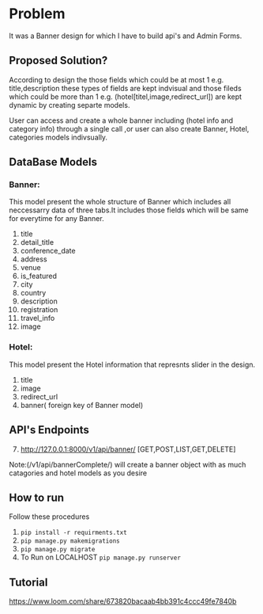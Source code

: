 # Problem
It was a Banner design for which I have to build api's and Admin Forms.

## Proposed Solution?
According to design the those fields  which could be at most 1 e.g. title,description these types of fields are kept 
indvisual and those fileds which could be more than 1 e.g. (hotel[titel,image,redirect_url]) are kept dynamic by creating separte models.

User can access and create a whole banner including (hotel info and category info) through a single call ,or user can also create Banner, Hotel, categories models indivsually.

## DataBase Models

### Banner:
This model present the whole structure of Banner which includes all neccessarry data of three tabs.It includes those fields which will be same for everytime for any Banner.
  1. title
  2. detail_title
  3. conference_date
  4. address
  5. venue
  6. is_featured
  7. city
  8. country
  9. description
  10. registration
  11. travel_info
  12. image



### Hotel:
This model present the Hotel information that represnts slider in the design.
  1. title
  2. image
  3. redirect_url
  3. banner( foreign key of Banner model)

## API's Endpoints
  7. http://127.0.0.1:8000/v1/api/banner/   [GET,POST,LIST,GET,DELETE]

Note:(/v1/api/bannerComplete/) will create a banner object with as much catagories and hotel models as you desire <br/>



## How to run
Follow these procedures

  1. `pip install -r requirments.txt`
  2. `pip manage.py makemigrations`
  3. `pip manage.py migrate`
  4. To Run on LOCALHOST `pip manage.py runserver`

## Tutorial

https://www.loom.com/share/673820bacaab4bb391c4ccc49fe7840b
